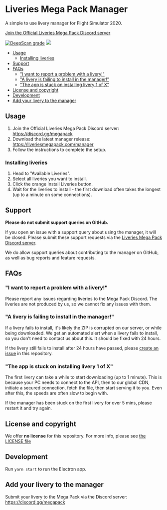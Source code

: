 <!-- omit in toc -->
# Liveries Mega Pack Manager

A simple to use livery manager for Flight Simulator 2020.

[Join the Official Liveries Mega Pack Discord server](https://discord.gg/megapack)

[![DeepScan grade](https://deepscan.io/api/teams/10690/projects/13519/branches/230735/badge/grade.svg)](https://deepscan.io/dashboard#view=project&tid=10690&pid=13519&bid=230735) [![](https://github.com/MSFS-Mega-Pack/MSFS2020-livery-manager/workflows/Smoketest/badge.svg)](https://github.com/MSFS-Mega-Pack/MSFS2020-livery-manager/actions/)

- [Usage](#usage)
  - [Installing liveries](#installing-liveries)
- [Support](#support)
- [FAQs](#faqs)
  - ["I want to report a problem with a livery!"](#i-want-to-report-a-problem-with-a-livery)
  - ["A livery is failing to install in the manager!"](#a-livery-is-failing-to-install-in-the-manager)
  - ["The app is stuck on installing livery 1 of X"](#the-app-is-stuck-on-installing-livery-1-of-x)
- [License and copyright](#license-and-copyright)
- [Development](#development)
- [Add your livery to the manager](#add-your-livery-to-the-manager)

## Usage

1. Join the Official Liveries Mega Pack Discord server: https://discord.gg/megapack
2. Download the latest manager release: https://liveriesmegapack.com/manager
3. Follow the instructions to complete the setup.

### Installing liveries

1. Head to "Available Liveries".
2. Select all liveries you want to install.
3. Click the orange Install Liveries button.
4. Wait for the liveries to install - the first download often takes the longest (up to a minute on some connections).

## Support

**Please do not submit support queries on GitHub.**

If you open an issue with a support query about using the manager, it will be closed. Please submit these support requests via the [Liveries Mega Pack Discord server](https://discord.gg/megapack).

We do allow support queries about contributing to the manager on GitHub, as well as bug reports and feature requests.

## FAQs

### "I want to report a problem with a livery!"

Please report any issues regarding liveries to the Mega Pack Discord. The liveries are not produced by us, so we cannot fix any issues with them.

### "A livery is failing to install in the manager!"

If a livery fails to install, it's likely the ZIP is corrupted on our server, or while being downloaded. We get an automated alert when a livery fails to install, so you don't need to contact us about this. It should be fixed with 24 hours.

If the livery still fails to install after 24 hours have passed, please [create an issue](https://github.com/MSFS-Mega-Pack/MSFS2020-livery-manager/issues/new?assignees=&labels=bug%2C+triage+needed&template=bug-report.md&title=%5BBUG%5D+Broken+livery:+%3Clivery+name%3E) in this repository.

### "The app is stuck on installing livery 1 of X"

The first livery can take a while to start downloading (up to 1 minute). This is because your PC needs to connect to the API, then to our global CDN, initiate a secured connection, fetch the file, then start serving it to you. Even after this, the speeds are often slow to begin with.

If the manager has been stuck on the first livery for over 5 mins, please restart it and try again.

## License and copyright

We offer **no license** for this repository. For more info, please see [the LICENSE file](LICENSE.md)

## Development

Run `yarn start` to run the Electron app.

## Add your livery to the manager

Submit your livery to the Mega Pack via the Discord server: https://discord.gg/megapack
